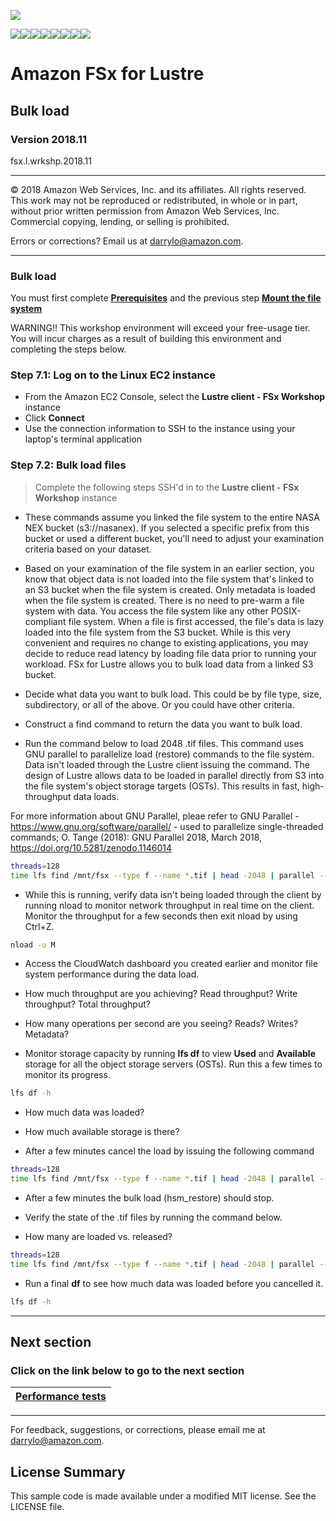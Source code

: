 ![](https://s3.amazonaws.com/aws-us-east-1/tutorial/AWS_logo_PMS_300x180.png)

![](https://s3.amazonaws.com/aws-us-east-1/tutorial/100x100_benefit_available.png)![](https://s3.amazonaws.com/aws-us-east-1/tutorial/100x100_benefit_ingergration.png)![](https://s3.amazonaws.com/aws-us-east-1/tutorial/100x100_benefit_ecryption-lock.png)![](https://s3.amazonaws.com/aws-us-east-1/tutorial/100x100_benefit_fully-managed.png)![](https://s3.amazonaws.com/aws-us-east-1/tutorial/100x100_benefit_lowcost-affordable.png)![](https://s3.amazonaws.com/aws-us-east-1/tutorial/100x100_benefit_performance.png)![](https://s3.amazonaws.com/aws-us-east-1/tutorial/100x100_benefit_scalable.png)![](https://s3.amazonaws.com/aws-us-east-1/tutorial/100x100_benefit_storage.png)

# **Amazon FSx for Lustre**

## Bulk load

### Version 2018.11

fsx.l.wrkshp.2018.11

---

© 2018 Amazon Web Services, Inc. and its affiliates. All rights reserved. This work may not be  reproduced or redistributed, in whole or in part, without prior written permission from Amazon Web Services, Inc. Commercial copying, lending, or selling is prohibited.

Errors or corrections? Email us at [darrylo@amazon.com](mailto:darrylo@amazon.com).

---

### Bulk load

You must first complete [**Prerequisites**](../0-prerequisites) and the previous step [**Mount the file system**](../4-mount-file-system)

WARNING!! This workshop environment will exceed your free-usage tier. You will incur charges as a result of building this environment and completing the steps below.

### Step 7.1: Log on to the Linux EC2 instance

- From the Amazon EC2 Console, select the **Lustre client - FSx Workshop** instance
- Click **Connect**
- Use the connection information to SSH to the instance using your laptop's terminal application

### Step 7.2: Bulk load files

> Complete the following steps SSH'd in to the **Lustre client - FSx Workshop** instance

- These commands assume you linked the file system to the entire NASA NEX bucket (s3://nasanex). If you selected a specific prefix from this bucket or used a different bucket, you'll need to adjust your examination criteria based on your dataset.

- Based on your examination of the file system in an earlier section, you know that object data is not loaded into the file system that's linked to an S3 bucket when the file system is created. Only metadata is loaded when the file system is created. There is no need to pre-warm a file system with data. You access the file system like any other POSIX-compliant file system. When a file is first accessed, the file's data is lazy loaded into the file system from the S3 bucket. While is this very convenient and requires no change to existing applications, you may decide to reduce read latency by loading file data prior to running your workload. FSx for Lustre allows you to bulk load data from a linked S3 bucket.

- Decide what data you want to bulk load. This could be by file type, size, subdirectory, or all of the above. Or you could have other criteria.

- Construct a find command to return the data you want to bulk load.

- Run the command below to load 2048 .tif files. This command uses GNU parallel to parallelize load (restore) commands to the file system. Data isn't loaded through the Lustre client issuing the command. The design of Lustre allows data to be loaded in parallel directly from S3 into the file system's object storage targets (OSTs). This results in fast, high-throughput data loads. 

For more information about GNU Parallel, pleae refer to GNU Parallel - https://www.gnu.org/software/parallel/ - used to parallelize single-threaded commands; O. Tange (2018): GNU Parallel 2018, March 2018, https://doi.org/10.5281/zenodo.1146014

```sh
threads=128
time lfs find /mnt/fsx --type f --name *.tif | head -2048 | parallel --will-cite -j ${threads} sudo lfs hsm_restore {} &

```


- While this is running, verify data isn't being loaded through the client by running nload to monitor network throughput in real time on the client.  Monitor the throughput for a few seconds then exit nload by using Ctrl+Z.

```sh
nload -u M
```

- Access the CloudWatch dashboard you created earlier and monitor file system performance during the data load.

- How much throughput are you achieving?  Read throughput? Write throughput? Total throughput?
- How many operations per second are you seeing? Reads? Writes? Metadata?

- Monitor storage capacity by running **lfs df** to view **Used** and **Available** storage for all the object storage servers (OSTs). Run this a few times to monitor its progress.

```sh
lfs df -h
```
- How much data was loaded?
- How much available storage is there?

- After a few minutes cancel the load by issuing the following command

```sh
threads=128
time lfs find /mnt/fsx --type f --name *.tif | head -2048 | parallel --will-cite -j ${threads} sudo lfs hsm_cancel {} &

```

- After a few minutes the bulk load (hsm_restore) should stop.

- Verify the state of the .tif files by running the command below.
- How many are loaded vs. released?


```sh
threads=128
time lfs find /mnt/fsx --type f --name *.tif | head -2048 | parallel --will-cite -j ${threads} sudo lfs hsm_state {} &

```

- Run a final **df** to see how much data was loaded before you cancelled it.

```sh
lfs df -h
```


---
## Next section
### Click on the link below to go to the next section

| [**Performance tests**](../8-performance-tests) |
| :---
---

For feedback, suggestions, or corrections, please email me at [darrylo@amazon.com](mailto:darrylo@amazon.com).

## License Summary

This sample code is made available under a modified MIT license. See the LICENSE file.


